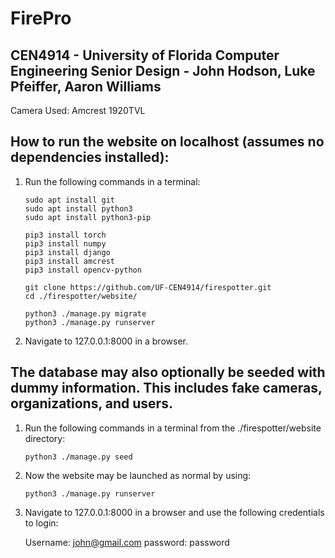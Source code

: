 # FirePro

## CEN4914 - University of Florida Computer Engineering Senior Design - John Hodson, Luke Pfeiffer, Aaron Williams

Camera Used: Amcrest 1920TVL

## How to run the website on localhost (assumes no dependencies installed):

1. Run the following commands in a terminal:

	```
	sudo apt install git
	sudo apt install python3
	sudo apt install python3-pip

	pip3 install torch
	pip3 install numpy
	pip3 install django
	pip3 install amcrest
	pip3 install opencv-python

	git clone https://github.com/UF-CEN4914/firespotter.git
	cd ./firespotter/website/

	python3 ./manage.py migrate
	python3 ./manage.py runserver
	```

2. Navigate to 127.0.0.1:8000 in a browser.

## The database may also optionally be seeded with dummy information. This includes fake cameras, organizations, and users.

1. Run the following commands in a terminal from the ./firespotter/website directory:

	```
	python3 ./manage.py seed
	```

2. Now the website may be launched as normal by using:

	```
	python3 ./manage.py runserver
	```

3. Navigate to 127.0.0.1:8000 in a browser and use the following credentials to login:

	Username: john@gmail.com
	password: password
